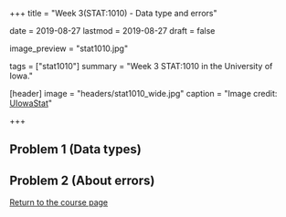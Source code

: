 +++
title = "Week 3(STAT:1010) - Data type and errors"

date = 2019-08-27
lastmod = 2019-08-27
draft = false

image_preview = "stat1010.jpg"

tags = ["stat1010"]
summary = "Week 3 STAT:1010 in the University of Iowa."

[header]
image = "headers/stat1010_wide.jpg"
caption = "Image credit: [UIowaStat](https://stat.uiowa.edu/)"

+++

## Problem 1 (Data types)


## Problem 2 (About errors)


<a href="https://theissaclee.com/post/stat1010/" target="_self">Return to the course page</a>
